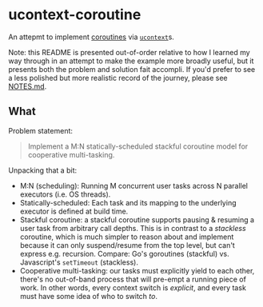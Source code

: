 # ucontext-coroutine

An attepmt to implement [coroutines](https://en.wikipedia.org/wiki/Coroutine) via [`ucontext`](https://www.gnu.org/software/libc/manual/html_node/System-V-contexts.html)s.

Note: this README is presented out-of-order relative to how I learned my way through in an attempt to make the example more broadly useful, but it presents both the problem and solution fait accompli. If you'd prefer to see a less polished but more realistic record of the journey, please see [NOTES.md](NOTES.md).

## What

Problem statement:

> Implement a M:N statically-scheduled stackful coroutine model for cooperative multi-tasking.

Unpacking that a bit:

* M:N (scheduling): Running M concurrent user tasks across N parallel executors (i.e. OS threads).
* Statically-scheduled: Each task and its mapping to the underlying executor is defined at build time.  
* Stackful coroutine: a stackful coroutine supports pausing & resuming a user task from arbitrary call depths. This is in contrast to a _stackless_ coroutine, which is much simpler to reason about and implement because it can only suspend/resume from the top level, but can't express e.g. recursion. Compare: Go's goroutines (stackful) vs. Javascript's `setTimeout` (stackless). 
* Cooperative multi-tasking: our tasks must explicitly yield to each other, there's no out-of-band process that will pre-empt a running piece of work. In other words, every context switch is _explicit_, and every task must have some idea of who to switch _to_.